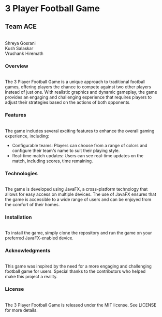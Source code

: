 <h1>3 Player Football Game</h1>

<h2>Team ACE</h2><br>
Shreya Gosrani<br>
Kush Salaskar<br>
Vrushank Hiremath<br>

<h3>Overview</h3><br>
The 3 Player Football Game is a unique approach to traditional football games, offering players the chance to compete against two other players instead of just one. With realistic graphics and dynamic gameplay, the game provides an engaging and challenging experience that requires players to adjust their strategies based on the actions of both opponents.

<h3>Features</h3><br>
The game includes several exciting features to enhance the overall gaming experience, including:
<ul>
<li>Configurable teams: Players can choose from a range of colors and configure their team's name to suit their playing style.
<li>Real-time match updates: Users can see real-time updates on the match, including scores, time remaining.
</ul>

<h3>Technologies</h3><br>
The game is developed using JavaFX, a cross-platform technology that allows for easy access on multiple devices. The use of JavaFX ensures that the game is accessible to a wide range of users and can be enjoyed from the comfort of their homes.

<h3>Installation</h3><br>
To install the game, simply clone the repository and run the game on your preferred JavaFX-enabled device.

<h3>Acknowledgments</h3><br>
This game was inspired by the need for a more engaging and challenging football game for users. Special thanks to the contributors who helped make this project a reality.

<h3>License</h3><br>
The 3 Player Football Game is released under the MIT license. See LICENSE for more details.
